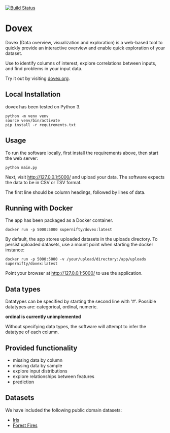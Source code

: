 [![Build Status](https://travis-ci.org/supernifty/dovex.svg?branch=master)](https://travis-ci.org/supernifty/dovex)

# Dovex
Dovex (Data overview, visualization and exploration) is a web-based tool to quickly provide an interactive overview and enable quick exploration of your dataset.

Use to identify columns of interest, explore correlations between inputs, and find problems in your input data.

Try it out by visiting [dovex.org](http://dovex.org/).

## Local Installation
dovex has been tested on Python 3.

```
python -m venv venv
source venv/bin/activate
pip install -r requirements.txt
```

## Usage

To run the software locally, first install the requirements above, then start the web server:
```
python main.py
```

Next, visit http://127.0.0.1:5000/ and upload your data. The software expects the data to be in CSV or TSV format.

The first line should be column headings, followed by lines of data.

## Running with Docker
The app has been packaged as a Docker container.

```
docker run -p 5000:5000 supernifty/dovex:latest
```

By default, the app stores uploaded datasets in the uploads directory. To persist uploaded datasets, use a mount point when starting the docker instance:
```
docker run -p 5000:5000 -v /your/upload/directory:/app/uploads supernifty/dovex:latest
```

Point your browser at http://127.0.0.1:5000/ to use the application.

## Data types
Datatypes can be specified by starting the second line with '#'.
Possible datatypes are: categorical, ordinal, numeric.

**ordinal is currently unimplemented**

Without specifying data types, the software will attempt to infer the datatype of each column.

## Provided functionality

* missing data by column
* missing data by sample
* explore input distributions
* explore relationships between features
* prediction

## Datasets
We have included the following public domain datasets:
* [Iris](http://archive.ics.uci.edu/ml/datasets/Iris)
* [Forest Fires](http://archive.ics.uci.edu/ml/datasets/Forest+Fires)
